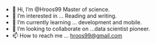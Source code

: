 - 👋 Hi, I’m @Hroos99 Master of science.
- 👀 I’m interested in ... Reading and writing.
- 🌱 I’m currently learning ... development and mobile.
- 💞️ I’m looking to collaborate on ...data scientist pioneer.
- 📫 How to reach me ... hroos99@gmail.com

<!---
Hroos99/Hroos99 is a ✨ special ✨ repository because its `README.md` (this file) appears on your GitHub profile.
You can click the Preview link to take a look at your changes.
--->
